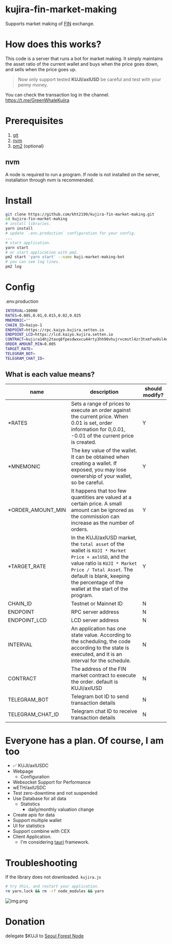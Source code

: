# kujira-fin-market-making
Supports market making of [FIN](https://fin.kujira.app/) exchange.

# How does this works?
This code is a server that runs a bot for market making. 
It simply maintains the asset ratio of the current wallet and buys when the price goes down,
and sells when the price goes up.  

> Now only support tested **KUJI/axlUSD** be careful and test with your penny money. 

You can check the transaction log in the channel.
https://t.me/GreenWhaleKujira

# Prerequisites
1. [git](https://git-scm.com/downloads)
2. [nvm](https://github.com/nvm-sh/nvm#installing-and-updating)
3. [pm2](https://www.npmjs.com/package/pm2) (optional)

## nvm
A node is required to run a program. 
If node is not installed on the server, installation through nvm is recommended.

# Install
```bash
git clone https://github.com/kht2199/kujira-fin-market-making.git
cd kujira-fin-market-making
# install libraries.
yarn install
# update `.env.production` configuration for your config.
...
# start application.
yarn start
# or start application with pm2.
pm2 start 'yarn start' --name kuji-market-making-bot
# you can see log lines.
pm2 log
```

# Config
.env.production
```bash
INTERVAL=10000
RATES=0.005,0.01,0.015,0.02,0.025
MNEMONIC=""
CHAIN_ID=kaiyo-1
ENDPOINT=https://rpc.kaiyo.kujira.setten.io
ENDPOINT_LCD=https://lcd.kaiyo.kujira.setten.io
CONTRACT=kujira14hj2tavq8fpesdwxxcu44rty3hh90vhujrvcmstl4zr3txmfvw9sl4e867
ORDER_AMOUNT_MIN=0.005
TARGET_RATE=
TELEGRAM_BOT=
TELEGRAM_CHAT_ID=
```

## What is each value means?
| name              | description                                                                                                                                                                                                                                       | should modify? |
|-------------------|---------------------------------------------------------------------------------------------------------------------------------------------------------------------------------------------------------------------------------------------------|----------------|
| *RATES            | Sets a range of prices to execute an order against the current price. When 0.01 is set, order information for 0,0.01, -0.01 of the current price is created.                                                                                      | Y              |
| *MNEMONIC         | The key value of the wallet. It can be obtained when creating a wallet. If exposed, you may lose ownership of your wallet, so be careful.                                                                                                         | Y              |
| *ORDER_AMOUNT_MIN | It happens that too few quantities are valued at a certain price. A small amount can be ignored as the commission can increase as the number of orders.                                                                                           | Y              |
| *TARGET_RATE      | In the KUJI/axlUSD market, the `total asset` of the wallet is `KUJI * Market Price + axlUSD`, and the value ratio is `KUJI * Market Price / Total Asset`. The default is blank, keeping the percentage of the wallet at the start of the program. | Y              |
| CHAIN_ID          | Testnet or Mainnet ID                                                                                                                                                                                                                             | N              |
| ENDPOINT          | RPC server address                                                                                                                                                                                                                                | N              |
| ENDPOINT_LCD      | LCD server address                                                                                                                                                                                                                                | N              |
| INTERVAL          | An application has one state value. According to the scheduling, the code according to the state is executed, and it is an interval for the schedule.                                                                                             | N              |
| CONTRACT          | The address of the FIN market contract to execute the order. default is KUJI/axlUSD                                                                                                                                                               | N              |
| TELEGRAM_BOT      | Telegram bot ID to send transaction details                                                                                                                                                                                                       | N              |
| TELEGRAM_CHAT_ID  | Telegram chat ID to receive transaction details                                                                                                                                                                                                   | N              |

# Everyone has a plan. Of course, I am too
- ✅ KUJI/axlUSDC
- Webpage
  - Configuration
- Websocket Support for Performance
- wETH/axlUSDC
- Test zero-downtime and not suspended
- Use Database for all data
  - Statistics
    - daily/monthly valuation change
- Create apis for data
- Support multiple wallet
- UI for statistics
- Support combine with CEX
- Client Application. 
  - I'm considering [tauri](https://tauri.app/) framework.

# Troubleshooting
If the library does not downloaded. `kujira.js`
```bash
# try this, and restart your application.
rm yarn.lock && rm -rf node_modules && yarn
```
![img.png](https://cdn.discordapp.com/attachments/1001151256863191071/1001416928721641593/Screenshot_2022-07-26_at_5.12.21_PM.png)


# Donation
delegate $KUJI to [Seoul Forest Node](https://blue.kujira.app/stake/kujiravaloper1ewcnz9w06u0xpqh9varg87rwnu4hy763uuxz6t)  
